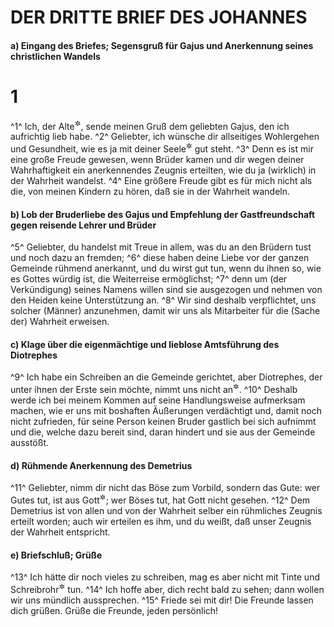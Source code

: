 # DER DRITTE BRIEF DES JOHANNES

#### a) Eingang des Briefes; Segensgruß für Gajus und Anerkennung seines christlichen Wandels

 # 1
^1^ Ich, der Alte<sup title="oder: Älteste">&#x2732;</sup>, sende meinen Gruß dem geliebten Gajus, den ich aufrichtig lieb habe.
^2^ Geliebter, ich wünsche dir allseitiges Wohlergehen und Gesundheit, wie es ja mit deiner Seele<sup title="= deinem geistlichen Leben">&#x2732;</sup> gut steht.
^3^ Denn es ist mir eine große Freude gewesen, wenn Brüder kamen und dir wegen deiner Wahrhaftigkeit ein anerkennendes Zeugnis erteilten, wie du ja (wirklich) in der Wahrheit wandelst.
^4^ Eine größere Freude gibt es für mich nicht als die, von meinen Kindern zu hören, daß sie in der Wahrheit wandeln.

#### b) Lob der Bruderliebe des Gajus und Empfehlung der Gastfreundschaft gegen reisende Lehrer und Brüder

^5^ Geliebter, du handelst mit Treue in allem, was du an den Brüdern tust und noch dazu an fremden;
^6^ diese haben deine Liebe vor der ganzen Gemeinde rühmend anerkannt, und du wirst gut tun, wenn du ihnen so, wie es Gottes würdig ist, die Weiterreise ermöglichst;
^7^ denn um (der Verkündigung) seines Namens willen sind sie ausgezogen und nehmen von den Heiden keine Unterstützung an.
^8^ Wir sind deshalb verpflichtet, uns solcher (Männer) anzunehmen, damit wir uns als Mitarbeiter für die (Sache der) Wahrheit erweisen.

#### c) Klage über die eigenmächtige und lieblose Amtsführung des Diotrephes

^9^ Ich habe ein Schreiben an die Gemeinde gerichtet, aber Diotrephes, der unter ihnen der Erste sein möchte, nimmt uns nicht an<sup title="= will von uns nichts wissen">&#x2732;</sup>.
^10^ Deshalb werde ich bei meinem Kommen auf seine Handlungsweise aufmerksam machen, wie er uns mit boshaften Äußerungen verdächtigt und, damit noch nicht zufrieden, für seine Person keinen Bruder gastlich bei sich aufnimmt und die, welche dazu bereit sind, daran hindert und sie aus der Gemeinde ausstößt.

#### d) Rühmende Anerkennung des Demetrius

^11^ Geliebter, nimm dir nicht das Böse zum Vorbild, sondern das Gute: wer Gutes tut, ist aus Gott<sup title="= ein Kind Gottes">&#x2732;</sup>; wer Böses tut, hat Gott nicht gesehen.
^12^ Dem Demetrius ist von allen und von der Wahrheit selber ein rühmliches Zeugnis erteilt worden; auch wir erteilen es ihm, und du weißt, daß unser Zeugnis der Wahrheit entspricht.

#### e) Briefschluß; Grüße

^13^ Ich hätte dir noch vieles zu schreiben, mag es aber nicht mit Tinte und Schreibrohr<sup title="= Feder">&#x2732;</sup> tun.
^14^ Ich hoffe aber, dich recht bald zu sehen; dann wollen wir uns mündlich aussprechen.
^15^ Friede sei mit dir! Die Freunde lassen dich grüßen. Grüße die Freunde, jeden persönlich!